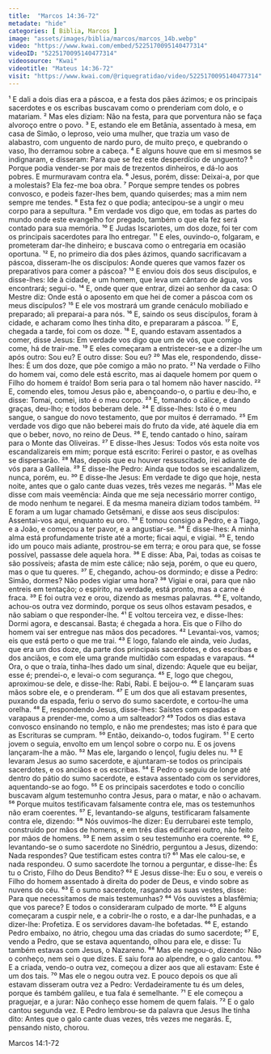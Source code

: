 ```yaml
---
title:  "Marcos 14:36-72"
metadate: "hide"
categories: [ Biblia, Marcos ]
image: "assets/images/biblia/marcos/marcos_14b.webp"
video: "https://www.kwai.com/embed/5225170095140477314"
videoID: "5225170095140477314"
videosource: "Kwai"
videotitle: "Mateus 14:36-72"
visit: "https://www.kwai.com/@riquegratidao/video/5225170095140477314"
---
```

¹ E dali a dois dias era a páscoa, e a festa dos pães ázimos; e os principais sacerdotes e os escribas buscavam como o prenderiam com dolo, e o matariam.
² Mas eles diziam: Não na festa, para que porventura não se faça alvoroço entre o povo.
³ E, estando ele em Betânia, assentado à mesa, em casa de Simão, o leproso, veio uma mulher, que trazia um vaso de alabastro, com unguento de nardo puro, de muito preço, e quebrando o vaso, lho derramou sobre a cabeça.
⁴ E alguns houve que em si mesmos se indignaram, e disseram: Para que se fez este desperdício de unguento?
⁵ Porque podia vender-se por mais de trezentos dinheiros, e dá-lo aos pobres. E murmuravam contra ela.
⁶ Jesus, porém, disse: Deixai-a, por que a molestais? Ela fez-me boa obra.
⁷ Porque sempre tendes os pobres convosco, e podeis fazer-lhes bem, quando quiserdes; mas a mim nem sempre me tendes.
⁸ Esta fez o que podia; antecipou-se a ungir o meu corpo para a sepultura.
⁹ Em verdade vos digo que, em todas as partes do mundo onde este evangelho for pregado, também o que ela fez será contado para sua memória.
¹⁰ E Judas Iscariotes, um dos doze, foi ter com os principais sacerdotes para lho entregar.
¹¹ E eles, ouvindo-o, folgaram, e prometeram dar-lhe dinheiro; e buscava como o entregaria em ocasião oportuna.
¹² E, no primeiro dia dos pães ázimos, quando sacrificavam a páscoa, disseram-lhe os discípulos: Aonde queres que vamos fazer os preparativos para comer a páscoa?
¹³ E enviou dois dos seus discípulos, e disse-lhes: Ide à cidade, e um homem, que leva um cântaro de água, vos encontrará; segui-o.
¹⁴ E, onde quer que entrar, dizei ao senhor da casa: O Mestre diz: Onde está o aposento em que hei de comer a páscoa com os meus discípulos?
¹⁵ E ele vos mostrará um grande cenáculo mobiliado e preparado; ali preparai-a para nós.
¹⁶ E, saindo os seus discípulos, foram à cidade, e acharam como lhes tinha dito, e prepararam a páscoa.
¹⁷ E, chegada a tarde, foi com os doze.
¹⁸ E, quando estavam assentados a comer, disse Jesus: Em verdade vos digo que um de vós, que comigo come, há de trair-me.
¹⁹ E eles começaram a entristecer-se e a dizer-lhe um após outro: Sou eu? E outro disse: Sou eu?
²⁰ Mas ele, respondendo, disse-lhes: É um dos doze, que põe comigo a mão no prato.
²¹ Na verdade o Filho do homem vai, como dele está escrito, mas ai daquele homem por quem o Filho do homem é traído! Bom seria para o tal homem não haver nascido.
²² E, comendo eles, tomou Jesus pão e, abençoando-o, o partiu e deu-lho, e disse: Tomai, comei, isto é o meu corpo.
²³ E, tomando o cálice, e dando graças, deu-lho; e todos beberam dele.
²⁴ E disse-lhes: Isto é o meu sangue, o sangue do novo testamento, que por muitos é derramado.
²⁵ Em verdade vos digo que não beberei mais do fruto da vide, até àquele dia em que o beber, novo, no reino de Deus.
²⁶ E, tendo cantado o hino, saíram para o Monte das Oliveiras.
²⁷ E disse-lhes Jesus: Todos vós esta noite vos escandalizareis em mim; porque está escrito: Ferirei o pastor, e as ovelhas se dispersarão.
²⁸ Mas, depois que eu houver ressuscitado, irei adiante de vós para a Galileia.
²⁹ E disse-lhe Pedro: Ainda que todos se escandalizem, nunca, porém, eu.
³⁰ E disse-lhe Jesus: Em verdade te digo que hoje, nesta noite, antes que o galo cante duas vezes, três vezes me negarás.
³¹ Mas ele disse com mais veemência: Ainda que me seja necessário morrer contigo, de modo nenhum te negarei. E da mesma maneira diziam todos também.
³² E foram a um lugar chamado Getsêmani, e disse aos seus discípulos: Assentai-vos aqui, enquanto eu oro.
³³ E tomou consigo a Pedro, e a Tiago, e a João, e começou a ter pavor, e a angustiar-se.
³⁴ E disse-lhes: A minha alma está profundamente triste até a morte; ficai aqui, e vigiai.
³⁵ E, tendo ido um pouco mais adiante, prostrou-se em terra; e orou para que, se fosse possível, passasse dele aquela hora.
³⁶ E disse: Aba, Pai, todas as coisas te são possíveis; afasta de mim este cálice; não seja, porém, o que eu quero, mas o que tu queres.
³⁷ E, chegando, achou-os dormindo; e disse a Pedro: Simão, dormes? Não podes vigiar uma hora?
³⁸ Vigiai e orai, para que não entreis em tentação; o espírito, na verdade, está pronto, mas a carne é fraca.
³⁹ E foi outra vez e orou, dizendo as mesmas palavras.
⁴⁰ E, voltando, achou-os outra vez dormindo, porque os seus olhos estavam pesados, e não sabiam o que responder-lhe.
⁴¹ E voltou terceira vez, e disse-lhes: Dormi agora, e descansai. Basta; é chegada a hora. Eis que o Filho do homem vai ser entregue nas mãos dos pecadores.
⁴² Levantai-vos, vamos; eis que está perto o que me trai.
⁴³ E logo, falando ele ainda, veio Judas, que era um dos doze, da parte dos principais sacerdotes, e dos escribas e dos anciãos, e com ele uma grande multidão com espadas e varapaus.
⁴⁴ Ora, o que o traía, tinha-lhes dado um sinal, dizendo: Aquele que eu beijar, esse é; prendei-o, e levai-o com segurança.
⁴⁵ E, logo que chegou, aproximou-se dele, e disse-lhe: Rabi, Rabi. E beijou-o.
⁴⁶ E lançaram suas mãos sobre ele, e o prenderam.
⁴⁷ E um dos que ali estavam presentes, puxando da espada, feriu o servo do sumo sacerdote, e cortou-lhe uma orelha.
⁴⁸ E, respondendo Jesus, disse-lhes: Saístes com espadas e varapaus a prender-me, como a um salteador?
⁴⁹ Todos os dias estava convosco ensinando no templo, e não me prendestes; mas isto é para que as Escrituras se cumpram.
⁵⁰ Então, deixando-o, todos fugiram.
⁵¹ E certo jovem o seguia, envolto em um lençol sobre o corpo nu. E os jovens lançaram-lhe a mão.
⁵² Mas ele, largando o lençol, fugiu deles nu.
⁵³ E levaram Jesus ao sumo sacerdote, e ajuntaram-se todos os principais sacerdotes, e os anciãos e os escribas.
⁵⁴ E Pedro o seguiu de longe até dentro do pátio do sumo sacerdote, e estava assentado com os servidores, aquentando-se ao fogo.
⁵⁵ E os principais sacerdotes e todo o concílio buscavam algum testemunho contra Jesus, para o matar, e não o achavam.
⁵⁶ Porque muitos testificavam falsamente contra ele, mas os testemunhos não eram coerentes.
⁵⁷ E, levantando-se alguns, testificaram falsamente contra ele, dizendo:
⁵⁸ Nós ouvimos-lhe dizer: Eu derrubarei este templo, construído por mãos de homens, e em três dias edificarei outro, não feito por mãos de homens.
⁵⁹ E nem assim o seu testemunho era coerente.
⁶⁰ E, levantando-se o sumo sacerdote no Sinédrio, perguntou a Jesus, dizendo: Nada respondes? Que testificam estes contra ti?
⁶¹ Mas ele calou-se, e nada respondeu. O sumo sacerdote lhe tornou a perguntar, e disse-lhe: És tu o Cristo, Filho do Deus Bendito?
⁶² E Jesus disse-lhe: Eu o sou, e vereis o Filho do homem assentado à direita do poder de Deus, e vindo sobre as nuvens do céu.
⁶³ E o sumo sacerdote, rasgando as suas vestes, disse: Para que necessitamos de mais testemunhas?
⁶⁴ Vós ouvistes a blasfêmia; que vos parece? E todos o consideraram culpado de morte.
⁶⁵ E alguns começaram a cuspir nele, e a cobrir-lhe o rosto, e a dar-lhe punhadas, e a dizer-lhe: Profetiza. E os servidores davam-lhe bofetadas.
⁶⁶ E, estando Pedro embaixo, no átrio, chegou uma das criadas do sumo sacerdote;
⁶⁷ E, vendo a Pedro, que se estava aquentando, olhou para ele, e disse: Tu também estavas com Jesus, o Nazareno.
⁶⁸ Mas ele negou-o, dizendo: Não o conheço, nem sei o que dizes. E saiu fora ao alpendre, e o galo cantou.
⁶⁹ E a criada, vendo-o outra vez, começou a dizer aos que ali estavam: Este é um dos tais.
⁷⁰ Mas ele o negou outra vez. E pouco depois os que ali estavam disseram outra vez a Pedro: Verdadeiramente tu és um deles, porque és também galileu, e tua fala é semelhante.
⁷¹ E ele começou a praguejar, e a jurar: Não conheço esse homem de quem falais.
⁷² E o galo cantou segunda vez. E Pedro lembrou-se da palavra que Jesus lhe tinha dito: Antes que o galo cante duas vezes, três vezes me negarás. E, pensando nisto, chorou. 

Marcos 14:1-72